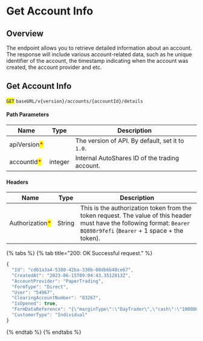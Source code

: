 # Get Account Info

## Overview

The endpoint allows you to retrieve detailed information about an account. The response will include various account-related data, such as he unique identifier of the account, the timestamp indicating when the account was created, the account provider and etc.

## Get Account Info

<mark style="color:blue;">`GET`</mark> `baseURL/v{version}/accounts/{accountId}/details`

#### Path Parameters

| Name                                         | Type    | Description                                      |
| -------------------------------------------- | ------- | ------------------------------------------------ |
| apiVersion<mark style="color:red;">\*</mark> |         | The version of API. By default, set it to `1.0`. |
| accountId<mark style="color:red;">\*</mark>  | integer | Internal AutoShares ID of the trading account.   |

#### Headers

| Name                                            | Type   | Description                                                                                                                                                             |
| ----------------------------------------------- | ------ | ----------------------------------------------------------------------------------------------------------------------------------------------------------------------- |
| Authorization<mark style="color:red;">\*</mark> | String | This is the authorization token from the token request. The value of this header must have the following format: `Bearer BQ898r9fefi` (`Bearer` + 1 space + the token). |

{% tabs %}
{% tab title="200: OK Successful request." %}
```javascript
{
  "Id": "cd61a3a4-5380-42ba-330b-08db6b48ce67",
  "CreatedAt": "2023-06-15T09:04:43.3512813Z",
  "AccountProvider": "PaperTrading",
  "FormType": "Direct",
  "User": "54967",
  "ClearingAccountNumber": "83267",
  "IsOpened": true,
  "FormDataReference": "{\"marginType\":\"DayTrader\",\"cash\":\"100000\"}",
  "CustomerType": "Individual"
}
```
{% endtab %}
{% endtabs %}
